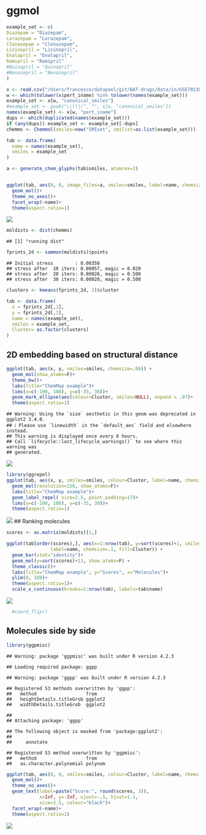 
# ggmol

``` r
example_set <- c(
Diazepam = "Diazepam",
Lorazepam = "Lorazepam",
Clonazepam = "Clonazepam",
Lisinopril = "Lisinopril",
Enalapril = "Enalapril",
Ramipril = "Ramipril"
#Quinapril = "Quinapril"
#Benazepril = "Benazepril"
)

x <- read.csv("/Users/francesco/datapool/git/BAT-drugs/data/in/GSE70138_Broad_LINCS_pert_info.txt", sep="\t")
w <- which(tolower(x$pert_iname) %in% tolower(names(example_set)))
example_set <- x[w, "canonical_smiles"]
#example_set <- gsub("\\\\|/", "", x[w, "canonical_smiles"])
names(example_set) <- x[w, "pert_iname"]
dups <- which(duplicated(names(example_set)))
if (any(dups)) example_set <- example_set[-dups]
chemms <- Chemmol(smiles=new("SMIset", smilist=as.list(example_set)))
```

``` r
tab <- data.frame(
  name = names(example_set),
  smiles = example_set
)

a <- generate_chem_glyphs(tab$smiles, atomcex=2)


ggplot(tab, aes(0, 0, image_files=a, smiles=smiles, label=name, chemsize=2/3)) +
  geom_mol()+
  theme_no_axes()+
  facet_wrap(~name)+
  theme(aspect.ratio=1)
```

![](readme_files/figure-gfm/unnamed-chunk-2-1.png)<!-- -->

``` r
moldists <- dist(chemms)
```

    ## [1] "running dist"

``` r
fprints_2d <- sammon(moldists)$points
```

    ## Initial stress        : 0.00350
    ## stress after  10 iters: 0.00057, magic = 0.020
    ## stress after  20 iters: 0.00026, magic = 0.500
    ## stress after  30 iters: 0.00020, magic = 0.500

``` r
clusters <- kmeans(fprints_2d, 2)$cluster

tab <- data.frame(
  x = fprints_2d[,1],
  y = fprints_2d[,2],
  name = names(example_set),
  smiles = example_set,
  Cluster= as.factor(clusters)
)
```

## 2D embedding based on structural distance

``` r
ggplot(tab, aes(x, y, smiles=smiles, chemsize=.06)) +
  geom_mol(show_atoms=F)+
  theme_bw()+
  labs(title="ChemMap example")+
  lims(x=c(-100, 100), y=c(-35, 30))+
  geom_mark_ellipse(aes(colour=Cluster, smiles=NULL), expand = .07)+
  theme(aspect.ratio=1)
```

    ## Warning: Using the `size` aesthetic in this geom was deprecated in ggplot2 3.4.0.
    ## ℹ Please use `linewidth` in the `default_aes` field and elsewhere instead.
    ## This warning is displayed once every 8 hours.
    ## Call `lifecycle::last_lifecycle_warnings()` to see where this warning was
    ## generated.

![](readme_files/figure-gfm/unnamed-chunk-4-1.png)<!-- -->

``` r
library(ggrepel)
ggplot(tab, aes(x, y, smiles=smiles, colour=Cluster, label=name, chemsize=.08)) +
  geom_mol(resolution=150, show_atoms=F)+
  labs(title="ChemMap example")+
  geom_label_repel( size=2.5, point.padding=17)+
  lims(x=c(-100, 100), y=c(-35, 30))+
  theme(aspect.ratio=1)
```

![](readme_files/figure-gfm/unnamed-chunk-5-1.png)<!-- --> \## Ranking
molecules

``` r
scores <- as.matrix(moldists)[1,]

ggplot(tab[order(scores),], aes(x=1:nrow(tab), y=sort(scores)+1, smiles=smiles,
                label=name, chemsize=.1, fill=Cluster)) +
  geom_bar(stat="identity")+
  geom_mol(y=sort(scores)+13, show_atoms=F) +
  theme_classic()+
  labs(title="ChemMap example", y="Scores", x="Molecules")+
  ylim(0, 180)+
  theme(aspect.ratio=1)+
  scale_x_continuous(breaks=1:nrow(tab), labels=tab$name)
```

![](readme_files/figure-gfm/unnamed-chunk-6-1.png)<!-- -->

``` r
  #coord_flip()
```

## Molecules side by side

``` r
library(ggpmisc)
```

    ## Warning: package 'ggpmisc' was built under R version 4.2.3

    ## Loading required package: ggpp

    ## Warning: package 'ggpp' was built under R version 4.2.3

    ## Registered S3 methods overwritten by 'ggpp':
    ##   method                  from   
    ##   heightDetails.titleGrob ggplot2
    ##   widthDetails.titleGrob  ggplot2

    ## 
    ## Attaching package: 'ggpp'

    ## The following object is masked from 'package:ggplot2':
    ## 
    ##     annotate

    ## Registered S3 method overwritten by 'ggpmisc':
    ##   method                  from   
    ##   as.character.polynomial polynom

``` r
ggplot(tab, aes(0, 0, smiles=smiles, colour=Cluster, label=name, chemsize=.9, resolution=300)) +
  geom_mol()+
  theme_no_axes()+
  geom_text(label=paste("Score:", round(scores, 3)),
            x=Inf, y=-Inf, vjust=-.5, hjust=1.1,
            size=2.5, colour="black")+
  facet_wrap(~name)+
  theme(aspect.ratio=1)
```

![](readme_files/figure-gfm/unnamed-chunk-7-1.png)<!-- -->
